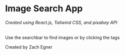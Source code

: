 # Image Search App
###### Created using React.js, Tailwind CSS, and pixabay API

Use the searchbar to find images or by clicking the tags

Created by Zach Egner
